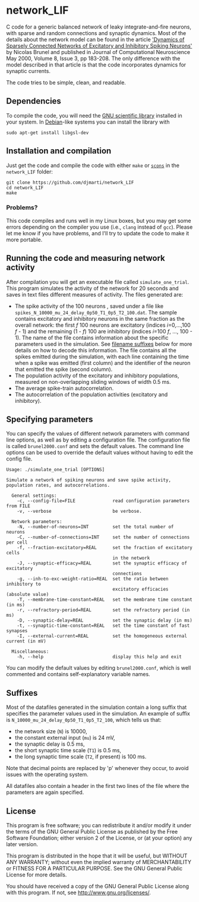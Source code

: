 # network_LIF
C code for a generic balanced network of leaky integrate-and-fire neurons, with sparse and random connections and synaptic dynamics. Most of the details about the network model can be found in the article ['Dynamics of Sparsely Connected Networks of Excitatory and Inhibitory Spiking Neurons'](http://link.springer.com/article/10.1023/A%3A1008925309027) by Nicolas Brunel and published in Journal of Computational Neuroscience May 2000, Volume 8, Issue 3, pp 183-208. The only difference with the model described in that article is that the code incorporates dynamics for synaptic currents.

The code tries to be simple, clean, and readable.

## Dependencies
To compile the code, you will need the [GNU scientific library](http://www.gnu.org/software/gsl/) installed in your system. In [Debian](http://www.debian.org)-like systems you can install the library with
```shell
sudo apt-get install libgsl-dev
```


## Installation and compilation
Just get the code and compile the code with either `make` or [`scons`](http://www.scons.org) in the `network_LIF` folder:
```shell
git clone https://github.com/djmarti/network_LIF
cd network_LIF
make
```

### Problems?
This code compiles and runs well in my Linux boxes, but you may get some errors depending on the compiler you use (i.e., `clang` instead of `gcc`). Please let me know if you have problems, and I'll try to update the code to make it more portable.


## Running the code and measuring network activity
After compilation you will get an executable file called `simulate_one_trial`. This program 
simulates the activity of the network for 20 seconds and saves in text files different measures of activity. The files generated are:
* The spike activity of the 100 neurons , saved under a file like `spikes_N_10000_mu_24_delay_0p50_T1_0p5_T2_100.dat`. The sample contains excitatory and inhibitory neurons in the same fraction as the overall network: the first _f_ 100 neurons are excitatory (indices _i_=0,...,100 _f_ - 1) and the remaining (1 - _f_) 100 are inhibitory (indices _i_=100 _f_, ..., 100 - 1). The name of the file contains information about the specific parameters used in the simulation. See [filename suffixes](#suffixes) below for more details on how to decode this information. The file contains all the spikes emitted during the simulation, with each line containing the time when a spike was emitted (first column) and the identifier of the neuron that emitted the spike (second column).
* The population activity of the excitatory and inhibitory populations, measured on non-overlapping sliding windows of width 0.5 ms.
* The average spike-train autocorrelation. 
* The autocorrelation of the population activities (excitatory and inhibitory). 


## Specifying parameters
You can specify the values of different network parameters with command line options, as well as by editing a configuration file. The configuration file is called `brunel2000.conf` and sets the default values. The command line options can be used to override the default values without having to edit the config file. 

```
Usage: ./simulate_one_trial [OPTIONS]

Simulate a network of spiking neurons and save spike activity,
population rates, and autocorrelations.

  General settings:
    -c, --config-file=FILE              read configuration parameters from FILE
    -v, --verbose                       be verbose.

  Network parameters:
    -N, --number-of-neurons=INT         set the total number of neurons
    -C, --number-of-connections=INT     set the number of connections per cell
    -f, --fraction-excitatory=REAL      set the fraction of excitatory cells
                                        in the network
    -J, --synaptic-efficacy=REAL        set the synaptic efficacy of excitatory
                                        connections
    -g, --inh-to-exc-weight-ratio=REAL  set the ratio between inhibitory to
                                        excitatory efficacies (absolute value)
    -T, --membrane-time-constant=REAL   set the membrane time constant (in ms)
    -r, --refractory-period=REAL        set the refractory period (in ms) 
    -D, --synaptic-delay=REAL           set the synaptic delay (in ms) 
    -t, --synaptic-time-constant=REAL   set the time constant of fast synapses
    -I, --external-current=REAL         set the homogeneous external current (in mV)

  Miscellaneous:
    -h, --help                          display this help and exit
```

You can modify the default values by editing `brunel2000.conf`, which is well commented and contains self-explanatory variable names.


## Suffixes
Most of the datafiles generated in the simulation contain a long suffix that specifies the parameter values used in the simulation.
An example of suffix is `N_10000_mu_24_delay_0p50_T1_0p5_T2_100`, which tells us that:
* the network size (`N`) is 10000,
* the constant external input (`mu`) is 24 mV,
* the synaptic delay is 0.5 ms,
* the short synaptic time scale (`T1`) is 0.5 ms,
* the long synaptic time scale (`T2`, if present) is 100 ms.

Note that decimal points are replaced by 'p' whenever they occur, to avoid issues with the operating system.

All datafiles also contain a header in the first two lines of the file where the parameters are again specified.


## License
This program is free software; you can redistribute it and/or modify it under the terms of the GNU General Public License as published by the Free Software Foundation; either version 2 of the License, or (at your option) any later version.

This program is distributed in the hope that it will be useful, but WITHOUT ANY WARRANTY; without even the implied warranty of MERCHANTABILITY or FITNESS FOR A PARTICULAR PURPOSE. See the GNU General Public License for more details.

You should have received a copy of the GNU General Public License along with this program. If not, see http://www.gnu.org/licenses/.
